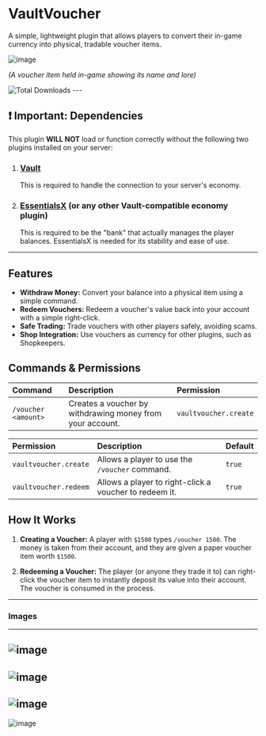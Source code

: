 # VaultVoucher

A simple, lightweight plugin that allows players to convert their in-game currency into physical, tradable voucher items.

![image](https://github.com/user-attachments/assets/c5c56b0c-b7b7-4cdf-9472-e16cc3a2d782)

*(A voucher item held in-game showing its name and lore)*

<img src="https://img.shields.io/github/downloads/Mike4947/vaultvoucher/total?style=for-the-badge&color=2196F3" alt="Total Downloads"/>
---

## ❗ Important: Dependencies
This plugin **WILL NOT** load or function correctly without the following two plugins installed on your server:

1.  ### [**Vault**](https://www.spigotmc.org/resources/vault.34315/)
    This is required to handle the connection to your server's economy.

2.  ### [**EssentialsX**](https://essentialsx.net/downloads.html) (or any other Vault-compatible economy plugin)
    This is required to be the "bank" that actually manages the player balances. EssentialsX is needed for its stability and ease of use.

---

## Features
-   **Withdraw Money:** Convert your balance into a physical item using a simple command.
-   **Redeem Vouchers:** Redeem a voucher's value back into your account with a simple right-click.
-   **Safe Trading:** Trade vouchers with other players safely, avoiding scams.
-   **Shop Integration:** Use vouchers as currency for other plugins, such as Shopkeepers.

## Commands & Permissions

| Command | Description | Permission |
| :--- | :--- | :--- |
| `/voucher <amount>` | Creates a voucher by withdrawing money from your account. | `vaultvoucher.create` |

| Permission | Description | Default |
| :--- | :--- | :--- |
| `vaultvoucher.create` | Allows a player to use the `/voucher` command. | `true` |
| `vaultvoucher.redeem` | Allows a player to right-click a voucher to redeem it. | `true` |

## How It Works

1.  **Creating a Voucher:** A player with `$1500` types `/voucher 1500`. The money is taken from their account, and they are given a paper voucher item worth `$1500`.

2.  **Redeeming a Voucher:** The player (or anyone they trade it to) can right-click the voucher item to instantly deposit its value into their account. The voucher is consumed in the process.
---
### Images
---
![image](https://github.com/user-attachments/assets/47b50cfd-66f1-4d4d-b437-5dbfc6c527a0)
---
![image](https://github.com/user-attachments/assets/139c35dd-b33a-46cd-8edc-2bce4717111d)
---
![image](https://github.com/user-attachments/assets/728ada86-3b48-4119-8749-371ff583e718)
---
![image](https://github.com/user-attachments/assets/323b1018-3ae1-426a-ab88-1f59edafb07d)
